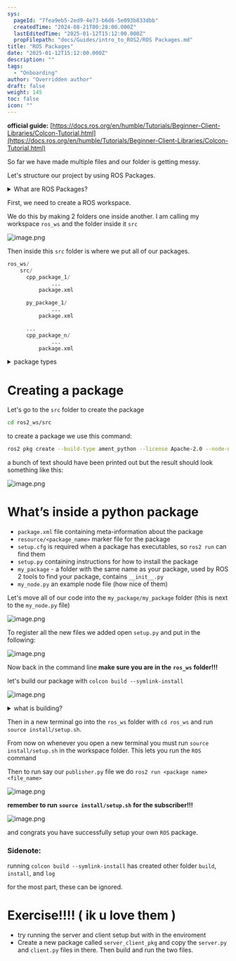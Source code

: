 ```yaml
---
sys:
  pageId: "7fea9eb5-2ed9-4e73-b6d6-5e093b833dbb"
  createdTime: "2024-08-21T00:28:00.000Z"
  lastEditedTime: "2025-01-12T15:12:00.000Z"
  propFilepath: "docs/Guides/intro_to_ROS2/ROS Packages.md"
title: "ROS Packages"
date: "2025-01-12T15:12:00.000Z"
description: ""
tags:
  - "Onboarding"
author: "Overridden author"
draft: false
weight: 145
toc: false
icon: ""
---
```


**official guide:** [https://docs.ros.org/en/humble/Tutorials/Beginner-Client-Libraries/Colcon-Tutorial.html](https://docs.ros.org/en/humble/Tutorials/Beginner-Client-Libraries/Colcon-Tutorial.html)

So far we have made multiple files and our folder is getting messy.

Let's structure our project by using ROS Packages.

<details>

<summary>What are ROS Packages?</summary>

ROS Packages are, as the name implies, packages of code that are highly sharable between ROS developers.

They consist of a folder, `package.xml` file, and source code

```python
      cpp_package_1/
		      ... imagine much code files here ..
          package.xml
```

</details>

First, we need to create a ROS workspace.

We do this by making 2 folders one inside another. I am calling my workspace `ros_ws` and the folder inside it `src`

![image.png](https://prod-files-secure.s3.us-west-2.amazonaws.com/d518164a-d88e-44d1-a4ee-3adb3bd8bce0/70706947-fd18-4537-a67b-e12946812d31/image.png?X-Amz-Algorithm=AWS4-HMAC-SHA256&X-Amz-Content-Sha256=UNSIGNED-PAYLOAD&X-Amz-Credential=ASIAZI2LB466XSUBC2Z3%2F20250507%2Fus-west-2%2Fs3%2Faws4_request&X-Amz-Date=20250507T090953Z&X-Amz-Expires=3600&X-Amz-Security-Token=IQoJb3JpZ2luX2VjELH%2F%2F%2F%2F%2F%2F%2F%2F%2F%2FwEaCXVzLXdlc3QtMiJHMEUCIQDvWT7S83CTXIU%2BrEB3AXFfzz%2FbK5Oq7gTaH6uJ9ja95AIgYd0qbB0cLv7tnNNw9K2h16eNog2X7s3GMI7evrdIi1gq%2FwMIWhAAGgw2Mzc0MjMxODM4MDUiDMhw2%2BFDbNaWnB%2Bd4ircAxP0VckNupjKi6szC0hoQ7%2BjMrS8psOZtKq9n5sTO3xZ6Ai27ppl2krjfMyJelEAJjELB9vskMzIS9ZRsvjo6ODVft%2FiaB24kWieFCkYhTU%2FizIMdEUqlWdFCP6bDU9CtQQ2lw9fO4klfkYHiqCOgJzDpYA5gJYKGEORAfIe8rM6jBEaHjj7DF0GCMan2tQ8u7SCQAzYiUjUaKow9ZGALPRZry9IdRY%2FRGKEv9GRCz4SxfT0JmJnywlFip%2FvlQxA2Cd7%2BwnmLTkjfIZtJbUNYKZFB1t27uI%2FSKRsTu8k2C2lxbjjeh8RkE8J5FlNj16zlcOBXYd%2FvxS9IvzDyL58tXuZY7f0H%2B9b8YcjL%2B5eRe3y0Et4duUGplr%2B%2FwU9CA6Wvnq%2BO4bqGJj%2FqPJkV6wKar4SphkoBqDDMcSKJJ93e6MyL7hwXk4eRUfVykQNQCDzm98jzL3X6MNWxZrzW2FNGOo23gCgB50ckRVw7bzBBnbJgSsnVjNzEBM4JCT3E7lH1%2BXF2F3prLtm1W6fIIVCDyb0%2FceTTOk%2BC4FC0ZhnbkAsdqBWN9rESOSYXrUGU%2B7in%2BTOIyoNqLsHOnwWviZReaPbEuoKxWFgol9A6qceRTDMucNrfHqlxBCQ2MKnMOmx7MAGOqUB7aS0wZfwO%2BHJgHmYpOVZiafoostE%2FqBjqyRlAsXfPl8hw5nNblUrgRLUOcvzAY%2FwFY9n%2BFb%2BHzMf0zbqaruHFHwMbzvr2VE1k70Pux14%2F76BazfTSkpz42tK4GhEZtOVFk2brCp1X11Pell1fYu%2Ftz2c8Zu0GelVIT4xsf9mjvW25dp8Tp0PrpeMffuNAYQ%2BCs5fp57uKoIJY8SqSX8X7S2n3Yrz&X-Amz-Signature=95b7a5d6ffad07592f183899ac0ce86d013e658f638cba091e67ddb47b623b3e&X-Amz-SignedHeaders=host&x-id=GetObject)

Then inside this `src` folder is where we put all of our packages.

```python
ros_ws/
    src/
      cpp_package_1/
		      ...
          package.xml

      py_package_1/
		      ...
          package.xml

      ...
      cpp_package_n/
		      ...
          package.xml

```

<details>

<summary>package types</summary>

packages can be either `C++` or python.

the intern file structure is different for each but for this guide we will stick to creating python packages

</details>

# Creating a package

Let's go to the `src` folder to create the package

```bash
cd ros2_ws/src
```

to create a package we use this command:

```bash
ros2 pkg create --build-type ament_python --license Apache-2.0 --node-name my_node my_package
```

a bunch of text should have been printed out but the result should look something like this:

![image.png](https://prod-files-secure.s3.us-west-2.amazonaws.com/d518164a-d88e-44d1-a4ee-3adb3bd8bce0/e6cf1e3f-8512-4a3e-b131-079f800bf3e8/image.png?X-Amz-Algorithm=AWS4-HMAC-SHA256&X-Amz-Content-Sha256=UNSIGNED-PAYLOAD&X-Amz-Credential=ASIAZI2LB466XSUBC2Z3%2F20250507%2Fus-west-2%2Fs3%2Faws4_request&X-Amz-Date=20250507T090953Z&X-Amz-Expires=3600&X-Amz-Security-Token=IQoJb3JpZ2luX2VjELH%2F%2F%2F%2F%2F%2F%2F%2F%2F%2FwEaCXVzLXdlc3QtMiJHMEUCIQDvWT7S83CTXIU%2BrEB3AXFfzz%2FbK5Oq7gTaH6uJ9ja95AIgYd0qbB0cLv7tnNNw9K2h16eNog2X7s3GMI7evrdIi1gq%2FwMIWhAAGgw2Mzc0MjMxODM4MDUiDMhw2%2BFDbNaWnB%2Bd4ircAxP0VckNupjKi6szC0hoQ7%2BjMrS8psOZtKq9n5sTO3xZ6Ai27ppl2krjfMyJelEAJjELB9vskMzIS9ZRsvjo6ODVft%2FiaB24kWieFCkYhTU%2FizIMdEUqlWdFCP6bDU9CtQQ2lw9fO4klfkYHiqCOgJzDpYA5gJYKGEORAfIe8rM6jBEaHjj7DF0GCMan2tQ8u7SCQAzYiUjUaKow9ZGALPRZry9IdRY%2FRGKEv9GRCz4SxfT0JmJnywlFip%2FvlQxA2Cd7%2BwnmLTkjfIZtJbUNYKZFB1t27uI%2FSKRsTu8k2C2lxbjjeh8RkE8J5FlNj16zlcOBXYd%2FvxS9IvzDyL58tXuZY7f0H%2B9b8YcjL%2B5eRe3y0Et4duUGplr%2B%2FwU9CA6Wvnq%2BO4bqGJj%2FqPJkV6wKar4SphkoBqDDMcSKJJ93e6MyL7hwXk4eRUfVykQNQCDzm98jzL3X6MNWxZrzW2FNGOo23gCgB50ckRVw7bzBBnbJgSsnVjNzEBM4JCT3E7lH1%2BXF2F3prLtm1W6fIIVCDyb0%2FceTTOk%2BC4FC0ZhnbkAsdqBWN9rESOSYXrUGU%2B7in%2BTOIyoNqLsHOnwWviZReaPbEuoKxWFgol9A6qceRTDMucNrfHqlxBCQ2MKnMOmx7MAGOqUB7aS0wZfwO%2BHJgHmYpOVZiafoostE%2FqBjqyRlAsXfPl8hw5nNblUrgRLUOcvzAY%2FwFY9n%2BFb%2BHzMf0zbqaruHFHwMbzvr2VE1k70Pux14%2F76BazfTSkpz42tK4GhEZtOVFk2brCp1X11Pell1fYu%2Ftz2c8Zu0GelVIT4xsf9mjvW25dp8Tp0PrpeMffuNAYQ%2BCs5fp57uKoIJY8SqSX8X7S2n3Yrz&X-Amz-Signature=22a1db011b751a9803a5a8c0df4ecca93d007250523ffe68dfd075616fbfd8d4&X-Amz-SignedHeaders=host&x-id=GetObject)

# What’s inside a python package

- `package.xml` file containing meta-information about the package
- `resource/<package_name>` marker file for the package
- `setup.cfg` is required when a package has executables, so `ros2 run` can find them
- `setup.py` containing instructions for how to install the package
- `my_package` - a folder with the same name as your package, used by ROS 2 tools to find your package, contains `__init__.py`
- `my_node.py` an example node file (how nice of them)

Let's move all of our code into the `my_package/my_package` folder (this is next to the `my_node.py` file)

![image.png](https://prod-files-secure.s3.us-west-2.amazonaws.com/d518164a-d88e-44d1-a4ee-3adb3bd8bce0/9ce58f11-0da9-4d3e-b86d-506a9685d378/image.png?X-Amz-Algorithm=AWS4-HMAC-SHA256&X-Amz-Content-Sha256=UNSIGNED-PAYLOAD&X-Amz-Credential=ASIAZI2LB466XSUBC2Z3%2F20250507%2Fus-west-2%2Fs3%2Faws4_request&X-Amz-Date=20250507T090953Z&X-Amz-Expires=3600&X-Amz-Security-Token=IQoJb3JpZ2luX2VjELH%2F%2F%2F%2F%2F%2F%2F%2F%2F%2FwEaCXVzLXdlc3QtMiJHMEUCIQDvWT7S83CTXIU%2BrEB3AXFfzz%2FbK5Oq7gTaH6uJ9ja95AIgYd0qbB0cLv7tnNNw9K2h16eNog2X7s3GMI7evrdIi1gq%2FwMIWhAAGgw2Mzc0MjMxODM4MDUiDMhw2%2BFDbNaWnB%2Bd4ircAxP0VckNupjKi6szC0hoQ7%2BjMrS8psOZtKq9n5sTO3xZ6Ai27ppl2krjfMyJelEAJjELB9vskMzIS9ZRsvjo6ODVft%2FiaB24kWieFCkYhTU%2FizIMdEUqlWdFCP6bDU9CtQQ2lw9fO4klfkYHiqCOgJzDpYA5gJYKGEORAfIe8rM6jBEaHjj7DF0GCMan2tQ8u7SCQAzYiUjUaKow9ZGALPRZry9IdRY%2FRGKEv9GRCz4SxfT0JmJnywlFip%2FvlQxA2Cd7%2BwnmLTkjfIZtJbUNYKZFB1t27uI%2FSKRsTu8k2C2lxbjjeh8RkE8J5FlNj16zlcOBXYd%2FvxS9IvzDyL58tXuZY7f0H%2B9b8YcjL%2B5eRe3y0Et4duUGplr%2B%2FwU9CA6Wvnq%2BO4bqGJj%2FqPJkV6wKar4SphkoBqDDMcSKJJ93e6MyL7hwXk4eRUfVykQNQCDzm98jzL3X6MNWxZrzW2FNGOo23gCgB50ckRVw7bzBBnbJgSsnVjNzEBM4JCT3E7lH1%2BXF2F3prLtm1W6fIIVCDyb0%2FceTTOk%2BC4FC0ZhnbkAsdqBWN9rESOSYXrUGU%2B7in%2BTOIyoNqLsHOnwWviZReaPbEuoKxWFgol9A6qceRTDMucNrfHqlxBCQ2MKnMOmx7MAGOqUB7aS0wZfwO%2BHJgHmYpOVZiafoostE%2FqBjqyRlAsXfPl8hw5nNblUrgRLUOcvzAY%2FwFY9n%2BFb%2BHzMf0zbqaruHFHwMbzvr2VE1k70Pux14%2F76BazfTSkpz42tK4GhEZtOVFk2brCp1X11Pell1fYu%2Ftz2c8Zu0GelVIT4xsf9mjvW25dp8Tp0PrpeMffuNAYQ%2BCs5fp57uKoIJY8SqSX8X7S2n3Yrz&X-Amz-Signature=51442f9dbbb94dba3da229e676688853d82a9bd822798a49ab6a07557f8cbb14&X-Amz-SignedHeaders=host&x-id=GetObject)

To register all the new files we added open `setup.py` and put in the following:

![image.png](https://prod-files-secure.s3.us-west-2.amazonaws.com/d518164a-d88e-44d1-a4ee-3adb3bd8bce0/1cd7c262-4cae-4496-9d75-c178537d24a2/image.png?X-Amz-Algorithm=AWS4-HMAC-SHA256&X-Amz-Content-Sha256=UNSIGNED-PAYLOAD&X-Amz-Credential=ASIAZI2LB466XSUBC2Z3%2F20250507%2Fus-west-2%2Fs3%2Faws4_request&X-Amz-Date=20250507T090953Z&X-Amz-Expires=3600&X-Amz-Security-Token=IQoJb3JpZ2luX2VjELH%2F%2F%2F%2F%2F%2F%2F%2F%2F%2FwEaCXVzLXdlc3QtMiJHMEUCIQDvWT7S83CTXIU%2BrEB3AXFfzz%2FbK5Oq7gTaH6uJ9ja95AIgYd0qbB0cLv7tnNNw9K2h16eNog2X7s3GMI7evrdIi1gq%2FwMIWhAAGgw2Mzc0MjMxODM4MDUiDMhw2%2BFDbNaWnB%2Bd4ircAxP0VckNupjKi6szC0hoQ7%2BjMrS8psOZtKq9n5sTO3xZ6Ai27ppl2krjfMyJelEAJjELB9vskMzIS9ZRsvjo6ODVft%2FiaB24kWieFCkYhTU%2FizIMdEUqlWdFCP6bDU9CtQQ2lw9fO4klfkYHiqCOgJzDpYA5gJYKGEORAfIe8rM6jBEaHjj7DF0GCMan2tQ8u7SCQAzYiUjUaKow9ZGALPRZry9IdRY%2FRGKEv9GRCz4SxfT0JmJnywlFip%2FvlQxA2Cd7%2BwnmLTkjfIZtJbUNYKZFB1t27uI%2FSKRsTu8k2C2lxbjjeh8RkE8J5FlNj16zlcOBXYd%2FvxS9IvzDyL58tXuZY7f0H%2B9b8YcjL%2B5eRe3y0Et4duUGplr%2B%2FwU9CA6Wvnq%2BO4bqGJj%2FqPJkV6wKar4SphkoBqDDMcSKJJ93e6MyL7hwXk4eRUfVykQNQCDzm98jzL3X6MNWxZrzW2FNGOo23gCgB50ckRVw7bzBBnbJgSsnVjNzEBM4JCT3E7lH1%2BXF2F3prLtm1W6fIIVCDyb0%2FceTTOk%2BC4FC0ZhnbkAsdqBWN9rESOSYXrUGU%2B7in%2BTOIyoNqLsHOnwWviZReaPbEuoKxWFgol9A6qceRTDMucNrfHqlxBCQ2MKnMOmx7MAGOqUB7aS0wZfwO%2BHJgHmYpOVZiafoostE%2FqBjqyRlAsXfPl8hw5nNblUrgRLUOcvzAY%2FwFY9n%2BFb%2BHzMf0zbqaruHFHwMbzvr2VE1k70Pux14%2F76BazfTSkpz42tK4GhEZtOVFk2brCp1X11Pell1fYu%2Ftz2c8Zu0GelVIT4xsf9mjvW25dp8Tp0PrpeMffuNAYQ%2BCs5fp57uKoIJY8SqSX8X7S2n3Yrz&X-Amz-Signature=b33f5f5cf2d3d280f747c292b72031135f1d5b27438975fc2dd385925dd2c17f&X-Amz-SignedHeaders=host&x-id=GetObject)

Now back in the command line **make sure you are in the** **`ros_ws`** **folder!!!**

let's build our package with `colcon build --symlink-install`

![image.png](https://prod-files-secure.s3.us-west-2.amazonaws.com/d518164a-d88e-44d1-a4ee-3adb3bd8bce0/2f2a0d27-b173-48fd-b189-5f5c0ce65619/image.png?X-Amz-Algorithm=AWS4-HMAC-SHA256&X-Amz-Content-Sha256=UNSIGNED-PAYLOAD&X-Amz-Credential=ASIAZI2LB466XSUBC2Z3%2F20250507%2Fus-west-2%2Fs3%2Faws4_request&X-Amz-Date=20250507T090953Z&X-Amz-Expires=3600&X-Amz-Security-Token=IQoJb3JpZ2luX2VjELH%2F%2F%2F%2F%2F%2F%2F%2F%2F%2FwEaCXVzLXdlc3QtMiJHMEUCIQDvWT7S83CTXIU%2BrEB3AXFfzz%2FbK5Oq7gTaH6uJ9ja95AIgYd0qbB0cLv7tnNNw9K2h16eNog2X7s3GMI7evrdIi1gq%2FwMIWhAAGgw2Mzc0MjMxODM4MDUiDMhw2%2BFDbNaWnB%2Bd4ircAxP0VckNupjKi6szC0hoQ7%2BjMrS8psOZtKq9n5sTO3xZ6Ai27ppl2krjfMyJelEAJjELB9vskMzIS9ZRsvjo6ODVft%2FiaB24kWieFCkYhTU%2FizIMdEUqlWdFCP6bDU9CtQQ2lw9fO4klfkYHiqCOgJzDpYA5gJYKGEORAfIe8rM6jBEaHjj7DF0GCMan2tQ8u7SCQAzYiUjUaKow9ZGALPRZry9IdRY%2FRGKEv9GRCz4SxfT0JmJnywlFip%2FvlQxA2Cd7%2BwnmLTkjfIZtJbUNYKZFB1t27uI%2FSKRsTu8k2C2lxbjjeh8RkE8J5FlNj16zlcOBXYd%2FvxS9IvzDyL58tXuZY7f0H%2B9b8YcjL%2B5eRe3y0Et4duUGplr%2B%2FwU9CA6Wvnq%2BO4bqGJj%2FqPJkV6wKar4SphkoBqDDMcSKJJ93e6MyL7hwXk4eRUfVykQNQCDzm98jzL3X6MNWxZrzW2FNGOo23gCgB50ckRVw7bzBBnbJgSsnVjNzEBM4JCT3E7lH1%2BXF2F3prLtm1W6fIIVCDyb0%2FceTTOk%2BC4FC0ZhnbkAsdqBWN9rESOSYXrUGU%2B7in%2BTOIyoNqLsHOnwWviZReaPbEuoKxWFgol9A6qceRTDMucNrfHqlxBCQ2MKnMOmx7MAGOqUB7aS0wZfwO%2BHJgHmYpOVZiafoostE%2FqBjqyRlAsXfPl8hw5nNblUrgRLUOcvzAY%2FwFY9n%2BFb%2BHzMf0zbqaruHFHwMbzvr2VE1k70Pux14%2F76BazfTSkpz42tK4GhEZtOVFk2brCp1X11Pell1fYu%2Ftz2c8Zu0GelVIT4xsf9mjvW25dp8Tp0PrpeMffuNAYQ%2BCs5fp57uKoIJY8SqSX8X7S2n3Yrz&X-Amz-Signature=4bf0c89ce67f7548cbc07415e8caa00837871181e57147cf9228e36b9c2ccc30&X-Amz-SignedHeaders=host&x-id=GetObject)

<details>

<summary>what is building?</summary>

if you are a CS major at Rose-Hulman you will learn the answer to this in CSSE132

but TLDR; is it combines all the code files into one program that can be run easily 

</details>

Then in a new terminal go into the `ros_ws` folder with `cd ros_ws` and run `source install/setup.sh`. 

From now on whenever you open a new terminal you must run `source install/setup.sh` in the workspace folder. This lets you run the `ROS` command

Then to run say our `publisher.py` file we do `ros2 run <package name> <file_name>`

![image.png](https://prod-files-secure.s3.us-west-2.amazonaws.com/d518164a-d88e-44d1-a4ee-3adb3bd8bce0/4f4b1219-3a44-4632-aa0a-ce3471699f59/image.png?X-Amz-Algorithm=AWS4-HMAC-SHA256&X-Amz-Content-Sha256=UNSIGNED-PAYLOAD&X-Amz-Credential=ASIAZI2LB466XSUBC2Z3%2F20250507%2Fus-west-2%2Fs3%2Faws4_request&X-Amz-Date=20250507T090953Z&X-Amz-Expires=3600&X-Amz-Security-Token=IQoJb3JpZ2luX2VjELH%2F%2F%2F%2F%2F%2F%2F%2F%2F%2FwEaCXVzLXdlc3QtMiJHMEUCIQDvWT7S83CTXIU%2BrEB3AXFfzz%2FbK5Oq7gTaH6uJ9ja95AIgYd0qbB0cLv7tnNNw9K2h16eNog2X7s3GMI7evrdIi1gq%2FwMIWhAAGgw2Mzc0MjMxODM4MDUiDMhw2%2BFDbNaWnB%2Bd4ircAxP0VckNupjKi6szC0hoQ7%2BjMrS8psOZtKq9n5sTO3xZ6Ai27ppl2krjfMyJelEAJjELB9vskMzIS9ZRsvjo6ODVft%2FiaB24kWieFCkYhTU%2FizIMdEUqlWdFCP6bDU9CtQQ2lw9fO4klfkYHiqCOgJzDpYA5gJYKGEORAfIe8rM6jBEaHjj7DF0GCMan2tQ8u7SCQAzYiUjUaKow9ZGALPRZry9IdRY%2FRGKEv9GRCz4SxfT0JmJnywlFip%2FvlQxA2Cd7%2BwnmLTkjfIZtJbUNYKZFB1t27uI%2FSKRsTu8k2C2lxbjjeh8RkE8J5FlNj16zlcOBXYd%2FvxS9IvzDyL58tXuZY7f0H%2B9b8YcjL%2B5eRe3y0Et4duUGplr%2B%2FwU9CA6Wvnq%2BO4bqGJj%2FqPJkV6wKar4SphkoBqDDMcSKJJ93e6MyL7hwXk4eRUfVykQNQCDzm98jzL3X6MNWxZrzW2FNGOo23gCgB50ckRVw7bzBBnbJgSsnVjNzEBM4JCT3E7lH1%2BXF2F3prLtm1W6fIIVCDyb0%2FceTTOk%2BC4FC0ZhnbkAsdqBWN9rESOSYXrUGU%2B7in%2BTOIyoNqLsHOnwWviZReaPbEuoKxWFgol9A6qceRTDMucNrfHqlxBCQ2MKnMOmx7MAGOqUB7aS0wZfwO%2BHJgHmYpOVZiafoostE%2FqBjqyRlAsXfPl8hw5nNblUrgRLUOcvzAY%2FwFY9n%2BFb%2BHzMf0zbqaruHFHwMbzvr2VE1k70Pux14%2F76BazfTSkpz42tK4GhEZtOVFk2brCp1X11Pell1fYu%2Ftz2c8Zu0GelVIT4xsf9mjvW25dp8Tp0PrpeMffuNAYQ%2BCs5fp57uKoIJY8SqSX8X7S2n3Yrz&X-Amz-Signature=3c28a75efcbebdcb46ebe3ad193826dd2874bb7cd457b3a7c362af6a211afdd3&X-Amz-SignedHeaders=host&x-id=GetObject)

**remember to run** **`source install/setup.sh`** **for the subscriber!!!**

![image.png](https://prod-files-secure.s3.us-west-2.amazonaws.com/d518164a-d88e-44d1-a4ee-3adb3bd8bce0/02121119-dad4-49ec-8356-c956108b4243/image.png?X-Amz-Algorithm=AWS4-HMAC-SHA256&X-Amz-Content-Sha256=UNSIGNED-PAYLOAD&X-Amz-Credential=ASIAZI2LB466XSUBC2Z3%2F20250507%2Fus-west-2%2Fs3%2Faws4_request&X-Amz-Date=20250507T090953Z&X-Amz-Expires=3600&X-Amz-Security-Token=IQoJb3JpZ2luX2VjELH%2F%2F%2F%2F%2F%2F%2F%2F%2F%2FwEaCXVzLXdlc3QtMiJHMEUCIQDvWT7S83CTXIU%2BrEB3AXFfzz%2FbK5Oq7gTaH6uJ9ja95AIgYd0qbB0cLv7tnNNw9K2h16eNog2X7s3GMI7evrdIi1gq%2FwMIWhAAGgw2Mzc0MjMxODM4MDUiDMhw2%2BFDbNaWnB%2Bd4ircAxP0VckNupjKi6szC0hoQ7%2BjMrS8psOZtKq9n5sTO3xZ6Ai27ppl2krjfMyJelEAJjELB9vskMzIS9ZRsvjo6ODVft%2FiaB24kWieFCkYhTU%2FizIMdEUqlWdFCP6bDU9CtQQ2lw9fO4klfkYHiqCOgJzDpYA5gJYKGEORAfIe8rM6jBEaHjj7DF0GCMan2tQ8u7SCQAzYiUjUaKow9ZGALPRZry9IdRY%2FRGKEv9GRCz4SxfT0JmJnywlFip%2FvlQxA2Cd7%2BwnmLTkjfIZtJbUNYKZFB1t27uI%2FSKRsTu8k2C2lxbjjeh8RkE8J5FlNj16zlcOBXYd%2FvxS9IvzDyL58tXuZY7f0H%2B9b8YcjL%2B5eRe3y0Et4duUGplr%2B%2FwU9CA6Wvnq%2BO4bqGJj%2FqPJkV6wKar4SphkoBqDDMcSKJJ93e6MyL7hwXk4eRUfVykQNQCDzm98jzL3X6MNWxZrzW2FNGOo23gCgB50ckRVw7bzBBnbJgSsnVjNzEBM4JCT3E7lH1%2BXF2F3prLtm1W6fIIVCDyb0%2FceTTOk%2BC4FC0ZhnbkAsdqBWN9rESOSYXrUGU%2B7in%2BTOIyoNqLsHOnwWviZReaPbEuoKxWFgol9A6qceRTDMucNrfHqlxBCQ2MKnMOmx7MAGOqUB7aS0wZfwO%2BHJgHmYpOVZiafoostE%2FqBjqyRlAsXfPl8hw5nNblUrgRLUOcvzAY%2FwFY9n%2BFb%2BHzMf0zbqaruHFHwMbzvr2VE1k70Pux14%2F76BazfTSkpz42tK4GhEZtOVFk2brCp1X11Pell1fYu%2Ftz2c8Zu0GelVIT4xsf9mjvW25dp8Tp0PrpeMffuNAYQ%2BCs5fp57uKoIJY8SqSX8X7S2n3Yrz&X-Amz-Signature=f5e5deeb18782bd2e004af7a87c36911099abfea47409d34af7002d0a2d8d33b&X-Amz-SignedHeaders=host&x-id=GetObject)

and congrats you have successfully setup your own `ROS` package.

### Sidenote:

running `colcon build --symlink-install` has created other folder `build`, `install`, and `log`

for the most part, these can be ignored.

# Exercise!!!! ( ik u love them )

- try running the server and client setup but with in the enviroment
- Create a new package called `server_client_pkg` and copy the `server.py` and `client.py` files in there. Then build and run the two files.
